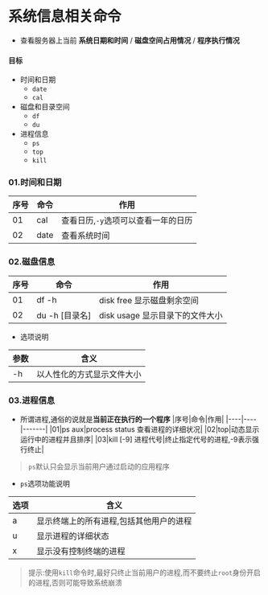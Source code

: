# 系统信息相关命令
* 查看服务器上当前 **系统日期和时间** / **磁盘空间占用情况** / **程序执行情况** 

#### 目标
* 时间和日期
  * `date`
  * `cal`
* 磁盘和目录空间
  * `df`
  * `du`
* 进程信息
  * `ps`     
  * `top`
  * `kill`

### 01.时间和日期
|序号|命令|作用|
|----|-----|--------|
|01|cal|查看日历,`-y`选项可以查看一年的日历|
|02|date|查看系统时间|

### 02.磁盘信息
|序号|命令|作用|
|----|-----|-----------|
|01|df -h|disk free 显示磁盘剩余空间|
|02|du -h [目录名]|disk usage 显示目录下的文件大小|

* 选项说明

|参数|含义|
|----|----|
|-h|以人性化的方式显示文件大小|


### 03.进程信息
* 所谓进程,通俗的说就是**当前正在执行的一个程序**
|序号|命令|作用|
|----|----|-------|
|01|ps aux|process status 查看进程的详细状况|
|02|top|动态显示运行中的进程并且排序|
|03|kill [-9] 进程代号|终止指定代号的进程,-9表示强行终止|

> `ps`默认只会显示当前用户通过启动的应用程序

* `ps`选项功能说明

|选项|含义|
|----|----------|
|a|显示终端上的所有进程,包括其他用户的进程|
|u|显示进程的详细状态|
|x|显示没有控制终端的进程|

> 提示:使用`kill`命令时,最好只终止当前用户的进程,而不要终止`root`身份开启的进程,否则可能导致系统崩溃